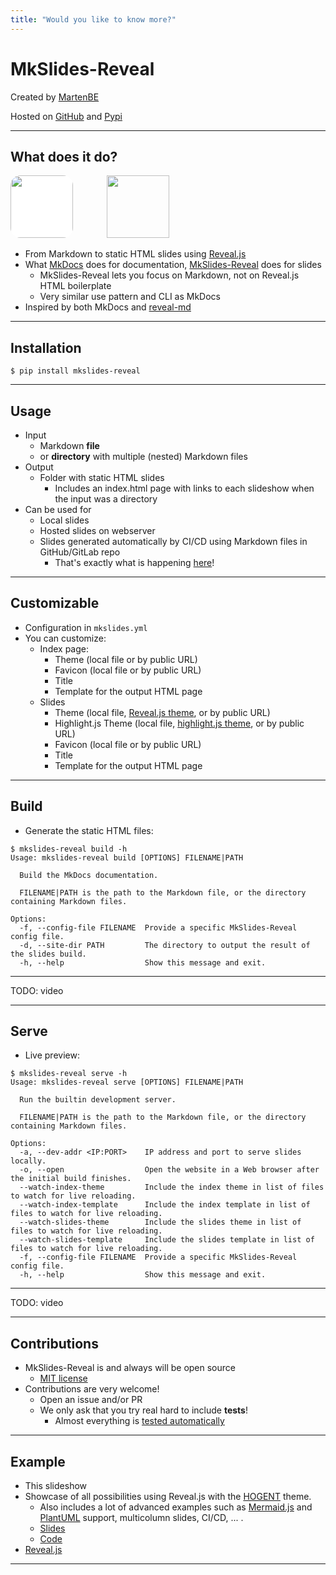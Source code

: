 ```yaml
---
title: "Would you like to know more?"
---
```


# MkSlides-Reveal

Created by [MartenBE](https://github.com/MartenBE)

Hosted on [GitHub](https://github.com/MartenBE/mkslides-reveal) and [Pypi](https://pypi.org/project/mkslides-reveal/)

---

## What does it do?

<img src="https://upload.wikimedia.org/wikipedia/commons/4/48/Markdown-mark.svg" height="100px" style="margin-right: 50px; background: white; border-radius: 16px"/>
<img src="https://static.slid.es/reveal/logo-v1/reveal-white-text.svg" height="100px"/>

-   From Markdown to static HTML slides using [Reveal.js](https://revealjs.com/)
-   What [MkDocs](https://www.mkdocs.org/) does for documentation, [MkSlides-Reveal](https://pypi.org/project/mkslides-reveal/) does for slides
    -   MkSlides-Reveal lets you focus on Markdown, not on Reveal.js HTML boilerplate
    -   Very similar use pattern and CLI as MkDocs
- Inspired by both MkDocs and [reveal-md](https://github.com/webpro/reveal-md)

---

## Installation

```console
$ pip install mkslides-reveal
```

---

## Usage

-   Input
    -   Markdown **file**
    -   or **directory** with multiple (nested) Markdown files
-   Output
    -   Folder with static HTML slides
        - Includes an index.html page with links to each slideshow when the input was a directory
-   Can be used for
    -   Local slides
    -   Hosted slides on webserver
    -   Slides generated automatically by CI/CD using Markdown files in GitHub/GitLab repo
        - That's exactly what is happening [here](https://github.com/MartenBE/mkslides-reveal/blob/main/.github/workflows/publish.yml)!

---

## Customizable

- Configuration in `mkslides.yml`
- You can customize:
    - Index page:
        - Theme (local file or by public URL)
        - Favicon (local file or by public URL)
        - Title
        - Template for the output HTML page
    - Slides
        - Theme (local file, [Reveal.js theme](https://revealjs.com/themes/), or by public URL)
        - Highlight.js Theme (local file, [highlight.js theme](https://highlightjs.org/examples), or by public URL)
        - Favicon (local file or by public URL)
        - Title
        - Template for the output HTML page


---

## Build

-   Generate the static HTML files:

```console
$ mkslides-reveal build -h
Usage: mkslides-reveal build [OPTIONS] FILENAME|PATH

  Build the MkDocs documentation.

  FILENAME|PATH is the path to the Markdown file, or the directory containing Markdown files.

Options:
  -f, --config-file FILENAME  Provide a specific MkSlides-Reveal config file.
  -d, --site-dir PATH         The directory to output the result of the slides build.
  -h, --help                  Show this message and exit.
```

---

TODO: video

---

## Serve

-   Live preview:

```console
$ mkslides-reveal serve -h
Usage: mkslides-reveal serve [OPTIONS] FILENAME|PATH

  Run the builtin development server.

  FILENAME|PATH is the path to the Markdown file, or the directory containing Markdown files.

Options:
  -a, --dev-addr <IP:PORT>    IP address and port to serve slides locally.
  -o, --open                  Open the website in a Web browser after the initial build finishes.
  --watch-index-theme         Include the index theme in list of files to watch for live reloading.
  --watch-index-template      Include the index template in list of files to watch for live reloading.
  --watch-slides-theme        Include the slides theme in list of files to watch for live reloading.
  --watch-slides-template     Include the slides template in list of files to watch for live reloading.
  -f, --config-file FILENAME  Provide a specific MkSlides-Reveal config file.
  -h, --help                  Show this message and exit.
```

---

TODO: video

---

## Contributions

-   MkSlides-Reveal is and always will be open source
    -   [MIT license](https://github.com/MartenBE/mkslides-reveal/blob/main/LICENSE)
-   Contributions are very welcome!
    -   Open an issue and/or PR
    -   We only ask that you try real hard to include **tests**!
        -   Almost everything is [tested automatically](https://github.com/MartenBE/mkslides-reveal/tree/main/tests)

---

## Example

- This slideshow
- Showcase of all possibilities using Reveal.js with the [HOGENT](https://hogent.be/) theme.
    - Also includes a lot of advanced examples such as [Mermaid.js](https://mermaid.js.org/) and [PlantUML](https://plantuml.com/) support, multicolumn slides, CI/CD, ... .
    - [Slides](https://hogenttin.github.io/hogent-revealmd/)
    - [Code](https://github.com/HoGentTIN/hogent-revealmd)
- [Reveal.js](https://revealjs.com/?demo)

---
